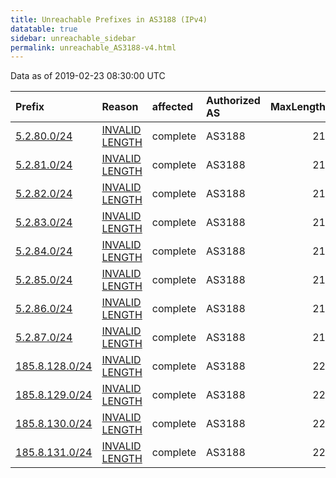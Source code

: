 ```yaml
---
title: Unreachable Prefixes in AS3188 (IPv4)
datatable: true
sidebar: unreachable_sidebar
permalink: unreachable_AS3188-v4.html
---
```


Data as of 2019-02-23 08:30:00 UTC


<div class="datatable-begin"></div>

| Prefix                                                 | Reason                                                                                                  | affected   | Authorized AS   |   MaxLength | Anchor                                         |   unreachable /24s |
|:-------------------------------------------------------|:--------------------------------------------------------------------------------------------------------|:-----------|:----------------|------------:|:-----------------------------------------------|-------------------:|
| [5.2.80.0/24](https://stat.ripe.net/5.2.80.0/24)       | [INVALID LENGTH](https://rpki-validator.ripe.net/announcement-preview?asn=AS3188&prefix=5.2.80.0/24)    | complete   | AS3188          |          21 | [RIPE](unreachable_RIPE_NCC_RPKI_Root-v4.html) |                  1 |
| [5.2.81.0/24](https://stat.ripe.net/5.2.81.0/24)       | [INVALID LENGTH](https://rpki-validator.ripe.net/announcement-preview?asn=AS3188&prefix=5.2.81.0/24)    | complete   | AS3188          |          21 | [RIPE](unreachable_RIPE_NCC_RPKI_Root-v4.html) |                  1 |
| [5.2.82.0/24](https://stat.ripe.net/5.2.82.0/24)       | [INVALID LENGTH](https://rpki-validator.ripe.net/announcement-preview?asn=AS3188&prefix=5.2.82.0/24)    | complete   | AS3188          |          21 | [RIPE](unreachable_RIPE_NCC_RPKI_Root-v4.html) |                  1 |
| [5.2.83.0/24](https://stat.ripe.net/5.2.83.0/24)       | [INVALID LENGTH](https://rpki-validator.ripe.net/announcement-preview?asn=AS3188&prefix=5.2.83.0/24)    | complete   | AS3188          |          21 | [RIPE](unreachable_RIPE_NCC_RPKI_Root-v4.html) |                  1 |
| [5.2.84.0/24](https://stat.ripe.net/5.2.84.0/24)       | [INVALID LENGTH](https://rpki-validator.ripe.net/announcement-preview?asn=AS3188&prefix=5.2.84.0/24)    | complete   | AS3188          |          21 | [RIPE](unreachable_RIPE_NCC_RPKI_Root-v4.html) |                  1 |
| [5.2.85.0/24](https://stat.ripe.net/5.2.85.0/24)       | [INVALID LENGTH](https://rpki-validator.ripe.net/announcement-preview?asn=AS3188&prefix=5.2.85.0/24)    | complete   | AS3188          |          21 | [RIPE](unreachable_RIPE_NCC_RPKI_Root-v4.html) |                  1 |
| [5.2.86.0/24](https://stat.ripe.net/5.2.86.0/24)       | [INVALID LENGTH](https://rpki-validator.ripe.net/announcement-preview?asn=AS3188&prefix=5.2.86.0/24)    | complete   | AS3188          |          21 | [RIPE](unreachable_RIPE_NCC_RPKI_Root-v4.html) |                  1 |
| [5.2.87.0/24](https://stat.ripe.net/5.2.87.0/24)       | [INVALID LENGTH](https://rpki-validator.ripe.net/announcement-preview?asn=AS3188&prefix=5.2.87.0/24)    | complete   | AS3188          |          21 | [RIPE](unreachable_RIPE_NCC_RPKI_Root-v4.html) |                  1 |
| [185.8.128.0/24](https://stat.ripe.net/185.8.128.0/24) | [INVALID LENGTH](https://rpki-validator.ripe.net/announcement-preview?asn=AS3188&prefix=185.8.128.0/24) | complete   | AS3188          |          22 | [RIPE](unreachable_RIPE_NCC_RPKI_Root-v4.html) |                  1 |
| [185.8.129.0/24](https://stat.ripe.net/185.8.129.0/24) | [INVALID LENGTH](https://rpki-validator.ripe.net/announcement-preview?asn=AS3188&prefix=185.8.129.0/24) | complete   | AS3188          |          22 | [RIPE](unreachable_RIPE_NCC_RPKI_Root-v4.html) |                  1 |
| [185.8.130.0/24](https://stat.ripe.net/185.8.130.0/24) | [INVALID LENGTH](https://rpki-validator.ripe.net/announcement-preview?asn=AS3188&prefix=185.8.130.0/24) | complete   | AS3188          |          22 | [RIPE](unreachable_RIPE_NCC_RPKI_Root-v4.html) |                  1 |
| [185.8.131.0/24](https://stat.ripe.net/185.8.131.0/24) | [INVALID LENGTH](https://rpki-validator.ripe.net/announcement-preview?asn=AS3188&prefix=185.8.131.0/24) | complete   | AS3188          |          22 | [RIPE](unreachable_RIPE_NCC_RPKI_Root-v4.html) |                  1 |

<div class="datatable-end"></div>